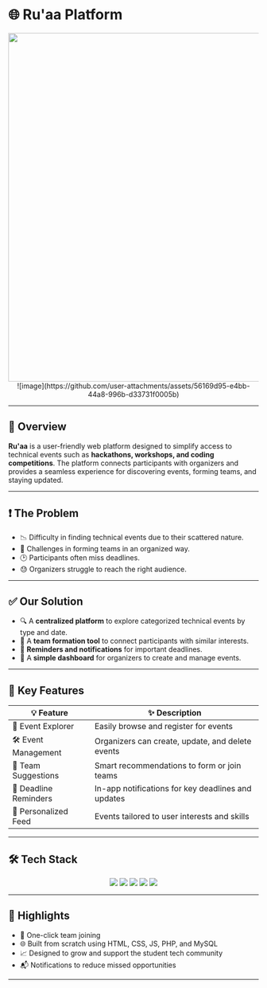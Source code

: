 # 🌐 Ru'aa Platform

<p align="center">
  <img src="ruaaplat.jpg" width="700"/>
  ![image](https://github.com/user-attachments/assets/56169d95-e4bb-44a8-996b-d33731f0005b)

</p>

---

## 📝 Overview

**Ru'aa** is a user-friendly web platform designed to simplify access to technical events such as **hackathons, workshops, and coding competitions**. The platform connects participants with organizers and provides a seamless experience for discovering events, forming teams, and staying updated.

---

## ❗ The Problem

- 📉 Difficulty in finding technical events due to their scattered nature.
- 🧩 Challenges in forming teams in an organized way.
- 🕑 Participants often miss deadlines.
- 😓 Organizers struggle to reach the right audience.

---

## ✅ Our Solution

- 🔍 A **centralized platform** to explore categorized technical events by type and date.
- 🤝 A **team formation tool** to connect participants with similar interests.
- 🔔 **Reminders and notifications** for important deadlines.
- 🎯 A **simple dashboard** for organizers to create and manage events.

---

## 🚀 Key Features

| 💡 Feature              | ✨ Description                                                     |
|------------------------|-------------------------------------------------------------------|
| 📅 Event Explorer       | Easily browse and register for events                             |
| 🛠 Event Management     | Organizers can create, update, and delete events                  |
| 🤝 Team Suggestions     | Smart recommendations to form or join teams                       |
| 🔔 Deadline Reminders   | In-app notifications for key deadlines and updates                |
| 🧾 Personalized Feed    | Events tailored to user interests and skills                      |

---

## 🛠️ Tech Stack

<p align="center">
  <img src="https://img.shields.io/badge/HTML5-E34F26?style=for-the-badge&logo=html5&logoColor=white"/>
  <img src="https://img.shields.io/badge/CSS3-1572B6?style=for-the-badge&logo=css3&logoColor=white"/>
  <img src="https://img.shields.io/badge/JavaScript-F7DF1E?style=for-the-badge&logo=javascript&logoColor=black"/>
  <img src="https://img.shields.io/badge/PHP-777BB4?style=for-the-badge&logo=php&logoColor=white"/>
  <img src="https://img.shields.io/badge/MySQL-4479A1?style=for-the-badge&logo=mysql&logoColor=white"/>
</p>

---

## 🌟 Highlights

- 🔗 One-click team joining
- 🌐 Built from scratch using HTML, CSS, JS, PHP, and MySQL
- 📈 Designed to grow and support the student tech community
- 📬 Notifications to reduce missed opportunities

---

